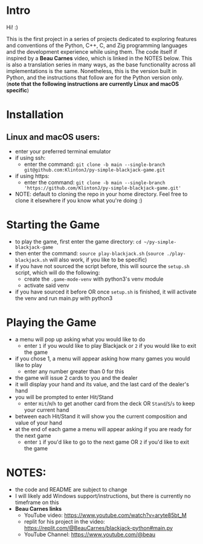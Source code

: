 # Intro
Hi! :)

This is the first project in a series of projects dedicated to exploring features and conventions of the Python, C++,
C, and Zig programming languages and the development experience while using them. The code itself if inspired by a 
**Beau Carnes** video, which is linked in the NOTES below. This is also a translation series in many ways, as the base
functionality across all implementations is the same. Nonetheless, this is the version built in Python, and the 
instructions that follow are for the Python version only.
(**note that the following instructions are currently Linux and macOS specific**) 

# Installation 
## Linux and macOS users:  
- enter your preferred terminal emulator
- if using ssh:
    - enter the command: `git clone -b main --single-branch git@github.com:KlintonJ/py-simple-blackjack-game.git`
- if using https:
    - enter the command: `git clone -b main --single-branch 'https://github.com/KlintonJ/py-simple-blackjack-game.git'`
- NOTE: default to cloning the repo in your home directory. Feel free to clone it elsewhere if you know what you're doing :)

# Starting the Game 
- to play the game, first enter the game directory: `cd ~/py-simple-blackjack-game`
- then enter the command: `source play-blackjack.sh` (`source ./play-blackjack.sh` will also work, if you like to be specific)
- if you have not sourced the script before, this will source the `setup.sh` script, which will do the following:
    - create the `.game-mode-venv` with python3's venv module
    - activate said venv
- if you have sourced it before OR once `setup.sh` is finished, it will activate the venv and run main.py with python3

# Playing the Game 
- a menu will pop up asking what you would like to do 
    - enter `1` if you would like to play Blackjack or `2` if you would like to exit the game 
- if you chose 1, a menu will appear asking how many games you would like to play 
    - enter any number greater than 0 for this 
- the game will issue 2 cards to you and the dealer
- it will display your hand and its value, and the last card of the dealer's hand
- you will be prompted to enter Hit/Stand
    - enter `Hit`/`H`/`h` to get another card from the deck OR `Stand`/`S`/`s` to keep your current hand
- between each Hit/Stand it will show you the current composition and value of your hand
- at the end of each game a menu will appear asking if you are ready for the next game 
    - enter `1` if you'd like to go to the next game OR `2` if you'd like to exit the game 

# NOTES:
- the code and README are subject to change
- I will likely add Windows support/instructions, but there is currently no timeframe on this
- **Beau Carnes links**
    - YouTube video: https://www.youtube.com/watch?v=aryte85bt_M
    - replit for his project in the video: https://replit.com/@BeauCarnes/blackjack-python#main.py
    - YouTube Channel: https://www.youtube.com/@beau 
